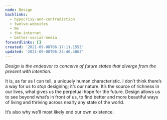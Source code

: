 ```yaml
---
node: Design
backlinks:
  - hypocrisy-and-contradiction
  - twelve-websites
  - me
  - the-internet
  - better-social-media
forwardlinks: []
created: '2021-09-08T06:17:11.155Z'
updated: '2021-09-08T06:24:40.406Z'
---
```


_Design is the endeavor to conceive of future states that diverge from the present with intention._

It is, as far as I can tell, a uniquely human characteristic. I don’t think there’s a way for us to _stop_ designing; it’s our nature. It’s the source of richness in our lives, what gives us the perpetual hope for the future. Design allows us to see beyond what’s in front of us, to find better and more beautiful ways of living and thriving across nearly any state of the world.

It’s also why we’ll most likely end our own existence.
